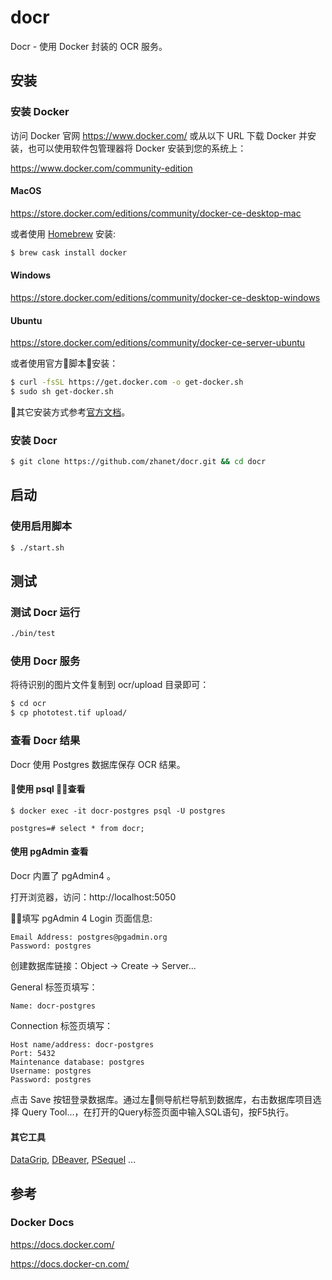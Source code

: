 # docr

Docr - 使用 Docker 封装的 OCR 服务。


## 安装

### 安装 Docker

访问 Docker 官网 https://www.docker.com/ 或从以下 URL 下载 Docker 并安装，也可以使用软件包管理器将 Docker 安装到您的系统上：

https://www.docker.com/community-edition

#### MacOS

https://store.docker.com/editions/community/docker-ce-desktop-mac

或者使用 [Homebrew](https://brew.sh) 安装:

```sh
$ brew cask install docker
```

#### Windows

https://store.docker.com/editions/community/docker-ce-desktop-windows

#### Ubuntu

https://store.docker.com/editions/community/docker-ce-server-ubuntu

或者使用官方脚本安装：

```sh
$ curl -fsSL https://get.docker.com -o get-docker.sh
$ sudo sh get-docker.sh
```

其它安装方式参考[官方文档](https://docs.docker.com/install/linux/docker-ce/ubuntu/)。


### 安装 Docr

```sh
$ git clone https://github.com/zhanet/docr.git && cd docr
```

## 启动

### 使用启用脚本

```sh
$ ./start.sh
```


## 测试

### 测试 Docr 运行

```sh
./bin/test
```

### 使用 Docr 服务

将待识别的图片文件复制到 ocr/upload 目录即可：

```sh
$ cd ocr
$ cp phototest.tif upload/
```

### 查看 Docr 结果

Docr 使用 Postgres 数据库保存 OCR 结果。

#### 使用 psql 查看
```
$ docker exec -it docr-postgres psql -U postgres

postgres=# select * from docr;
```

#### 使用 pgAdmin 查看

Docr 内置了 pgAdmin4 。

打开浏览器，访问：http://localhost:5050 

填写 pgAdmin 4 Login 页面信息:
```
Email Address: postgres@pgadmin.org 
Password: postgres
```

创建数据库链接：Object -> Create -> Server...

General 标签页填写：
```
Name: docr-postgres
```
Connection 标签页填写：
```
Host name/address: docr-postgres
Port: 5432
Maintenance database: postgres
Username: postgres
Password: postgres
```

点击 Save 按钮登录数据库。通过左侧导航栏导航到数据库，右击数据库项目选择 Query Tool...，在打开的Query标签页面中输入SQL语句，按F5执行。


#### 其它工具

[DataGrip](https://www.jetbrains.com/datagrip/), [DBeaver](http://dbeaver.jkiss.org/), [PSequel](http://www.psequel.com/) ...


## 参考

### Docker Docs

https://docs.docker.com/

https://docs.docker-cn.com/



